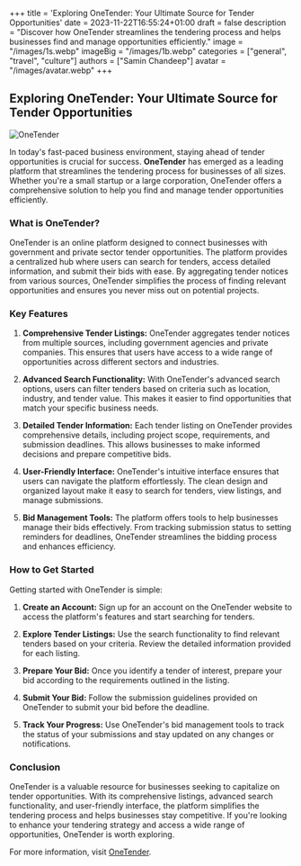 +++
title = 'Exploring OneTender: Your Ultimate Source for Tender Opportunities'
date = 2023-11-22T16:55:24+01:00
draft = false
description = "Discover how OneTender streamlines the tendering process and helps businesses find and manage opportunities efficiently."
image = "/images/1s.webp"
imageBig = "/images/1b.webp"
categories = ["general", "travel", "culture"]
authors = ["Samin Chandeep"]
avatar = "/images/avatar.webp"
+++

## Exploring OneTender: Your Ultimate Source for Tender Opportunities

![OneTender](https://www.onetender.com.au/images/logo.png)

In today's fast-paced business environment, staying ahead of tender opportunities is crucial for success. **OneTender** has emerged as a leading platform that streamlines the tendering process for businesses of all sizes. Whether you're a small startup or a large corporation, OneTender offers a comprehensive solution to help you find and manage tender opportunities efficiently.

### What is OneTender?

OneTender is an online platform designed to connect businesses with government and private sector tender opportunities. The platform provides a centralized hub where users can search for tenders, access detailed information, and submit their bids with ease. By aggregating tender notices from various sources, OneTender simplifies the process of finding relevant opportunities and ensures you never miss out on potential projects.

### Key Features

1. **Comprehensive Tender Listings:** OneTender aggregates tender notices from multiple sources, including government agencies and private companies. This ensures that users have access to a wide range of opportunities across different sectors and industries.

2. **Advanced Search Functionality:** With OneTender's advanced search options, users can filter tenders based on criteria such as location, industry, and tender value. This makes it easier to find opportunities that match your specific business needs.

3. **Detailed Tender Information:** Each tender listing on OneTender provides comprehensive details, including project scope, requirements, and submission deadlines. This allows businesses to make informed decisions and prepare competitive bids.

4. **User-Friendly Interface:** OneTender's intuitive interface ensures that users can navigate the platform effortlessly. The clean design and organized layout make it easy to search for tenders, view listings, and manage submissions.

5. **Bid Management Tools:** The platform offers tools to help businesses manage their bids effectively. From tracking submission status to setting reminders for deadlines, OneTender streamlines the bidding process and enhances efficiency.

### How to Get Started

Getting started with OneTender is simple:

1. **Create an Account:** Sign up for an account on the OneTender website to access the platform's features and start searching for tenders.

2. **Explore Tender Listings:** Use the search functionality to find relevant tenders based on your criteria. Review the detailed information provided for each listing.

3. **Prepare Your Bid:** Once you identify a tender of interest, prepare your bid according to the requirements outlined in the listing.

4. **Submit Your Bid:** Follow the submission guidelines provided on OneTender to submit your bid before the deadline.

5. **Track Your Progress:** Use OneTender's bid management tools to track the status of your submissions and stay updated on any changes or notifications.

### Conclusion

OneTender is a valuable resource for businesses seeking to capitalize on tender opportunities. With its comprehensive listings, advanced search functionality, and user-friendly interface, the platform simplifies the tendering process and helps businesses stay competitive. If you're looking to enhance your tendering strategy and access a wide range of opportunities, OneTender is worth exploring.

For more information, visit [OneTender](https://www.onetender.com.au/).
